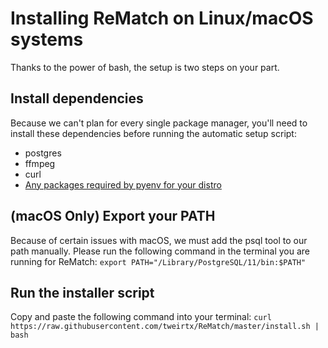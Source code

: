 # Installing ReMatch on Linux/macOS systems
Thanks to the power of bash, the setup is two steps on your part.
## Install dependencies
Because we can't plan for every single package manager, you'll need to install these
dependencies before running the automatic setup script: 
* postgres
* ffmpeg
* curl
* [Any packages required by pyenv for your distro](https://github.com/pyenv/pyenv/wiki/Common-build-problems)

## (macOS Only) Export your PATH
Because of certain issues with macOS, we must add the psql tool to our path manually.
Please run the following command in the terminal you are running for ReMatch:
```export PATH="/Library/PostgreSQL/11/bin:$PATH"```
## Run the installer script
Copy and paste the following command into your terminal:
```curl https://raw.githubusercontent.com/tweirtx/ReMatch/master/install.sh | bash```